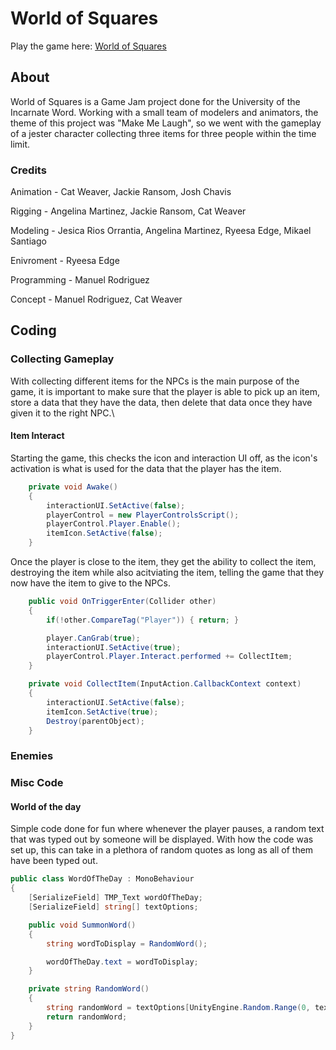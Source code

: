 # World of Squares
Play the game here: [World of Squares](https://primalknight430.itch.io/world-of-squares)

## About
World of Squares is a Game Jam project done for the University of the Incarnate Word. Working with a small team of modelers and animators, the theme of this project was "Make Me Laugh", so we went with the gameplay of a jester character collecting three items for three people within the time limit.

### Credits
Animation - Cat Weaver, Jackie Ransom, Josh Chavis

Rigging - Angelina Martinez, Jackie Ransom, Cat Weaver

Modeling - Jesica Rios Orrantia, Angelina Martinez, Ryeesa Edge, Mikael Santiago

Enivroment - Ryeesa Edge

Programming - Manuel Rodriguez

Concept - Manuel Rodriguez, Cat Weaver


## Coding
### Collecting Gameplay
With collecting different items for the NPCs is the main purpose of the game, it is important to make sure that the player is able to pick up an item, store a data that they have the data, then delete that data once they have given it to the right NPC.\

#### Item Interact
Starting the game, this checks the icon and interaction UI off, as the icon's activation is what is used for the data that the player has the item.
```cs
    private void Awake()
    {
        interactionUI.SetActive(false);
        playerControl = new PlayerControlsScript();
        playerControl.Player.Enable();
        itemIcon.SetActive(false);
    }
```

Once the player is close to the item, they get the ability to collect the item, destroying the item while also acitviating the item, telling the game that they now have the item to give to the NPCs.
```cs
    public void OnTriggerEnter(Collider other)
    {
        if(!other.CompareTag("Player")) { return; }

        player.CanGrab(true);
        interactionUI.SetActive(true);
        playerControl.Player.Interact.performed += CollectItem;
    }
```

```cs
    private void CollectItem(InputAction.CallbackContext context)
    {
        interactionUI.SetActive(false);
        itemIcon.SetActive(true);
        Destroy(parentObject);
    }
```

### Enemies
### Misc Code
#### World of the day
Simple code done for fun where whenever the player pauses, a random text that was typed out by someone will be displayed. With how the code was set up, this can take in a plethora of random quotes as long as all of them have been typed out.
```cs
public class WordOfTheDay : MonoBehaviour
{
    [SerializeField] TMP_Text wordOfTheDay;
    [SerializeField] string[] textOptions;

    public void SummonWord()
    {
        string wordToDisplay = RandomWord();

        wordOfTheDay.text = wordToDisplay;
    }

    private string RandomWord()
    {
        string randomWord = textOptions[UnityEngine.Random.Range(0, textOptions.Length)];
        return randomWord;
    }
}
```
